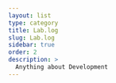 ```yaml
---
layout: list
type: category
title: Lab.log
slug: Lab.log
sidebar: true
order: 2
description: >
  Anything about Development
---
```


